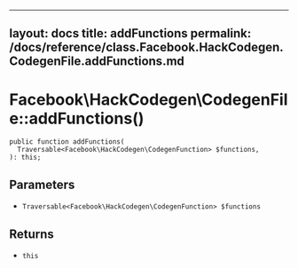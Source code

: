 
***

layout: docs
title: addFunctions
permalink: /docs/reference/class.Facebook.HackCodegen.CodegenFile.addFunctions.md
---







# Facebook\\HackCodegen\\CodegenFile::addFunctions()




``` Hack
public function addFunctions(
  Traversable<Facebook\HackCodegen\CodegenFunction> $functions,
): this;
```




## Parameters




- ` Traversable<Facebook\HackCodegen\CodegenFunction> $functions `




## Returns




+ ` this `